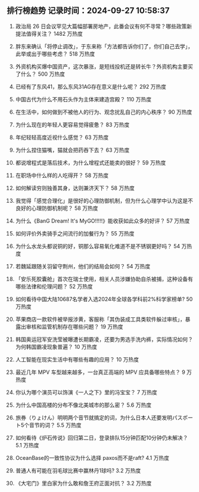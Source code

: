 
## 排行榜趋势 记录时间：2024-09-27 10:58:37
  
  1. 政治局 26 日会议罕见大篇幅部署房地产，此番会议有何不寻常？哪些政策新提法值得关注？ 1482 万热度
    
  2. 胖东来确认「将停止调改」，于东来称「方法都告诉你们了，你们自己去学」，此举或出于哪些考虑？ 518 万热度
    
  3. 外资机构买爆中国资产，这次暴涨，是短线投机还是转长牛？外资机构主要买了什么？ 500 万热度
    
  4. 已经有了东风41，那么东风31AG存在意义是什么呢？ 292 万热度
    
  5. 中国古代为什么不用石头作为主体来建造宫殿？ 110 万热度
    
  6. 在生活中，如何做到不被他人的行为、观念扰乱自己的内心秩序？ 90 万热度
    
  7. 为什么现在的年轻人更容易觉得疲惫？ 83 万热度
    
  8. 年纪轻轻高度近视什么感觉？ 63 万热度
    
  9. 为什么捏住猫嘴，猫就会把药吞下去？ 63 万热度
    
  10. 都说增程式是落后技术，为什么增程式还能卖的很好？ 59 万热度
    
  11. 在职场中什么样的人吃得开？ 58 万热度
    
  12. 如何解读穷则独善其身，达则兼济天下？ 58 万热度
    
  13. 我觉得「感觉合理化」是很好的心理防御机制，但为什么心理学中认为这是不良好的心理防御机制呢？ 58 万热度
    
  14. 为什么《BanG Dream! It's MyGO!!!!!》能收获如此众多的好评？ 57 万热度
    
  15. 如何评价外卖骑手之间流行的加餐行为？ 55 万热度
    
  16. 为什么水龙头都说铜的好，铜那么容易氧化难道不是不锈钢更好吗？ 54 万热度
    
  17. 若魏延跟随关羽留守荆州，他们的结局会如何？ 54 万热度
    
  18. 「安乐死胶囊舱」首次在瑞士使用，相关人员涉嫌协助自杀被捕，这种设备有哪些法律和伦理问题？ 52 万热度
    
  19. 如何看待中国大陆10687名学者入选2024年全球各学科前2%科学家榜单? 50 万热度
    
  20. 苹果商店一款软件被举报涉黄，客服称「其伪装成工具类软件躲过审核」，暴露出审核和监管机制存在哪些问题？ 19 万热度
    
  21. 韩国奥运冠军安洗莹被曝遭长期霸凌，还要为男选手洗内裤，实际情况如何？为何韩国霸凌现象普遍？ 10 万热度
    
  22. 人工智能在现实生活中有哪些有趣的应用？ 10 万热度
    
  23. 最近几年 MPV 车型越来越多，一台真正高端的 MPV 应具备哪些特点？ 9 万热度
    
  24. 你认为哪个演员可以饰演《一人之下》里的冯宝宝？ 7 万热度
    
  25. 为什么中国高楼的分布不像北美城市的那么密？ 5.6 万热度
    
  26. 旅券（りょけん）明明两个音节就搞定的词，为什么日本人还要发明パスポート5个音节的词？ 5.5 万热度
    
  27. 如何看待《炉石传说》回归第二日，登录排队15分钟匹配10分钟仍未解决？ 5.1 万热度
    
  28. OceanBase的一致性协议为什么选择 paxos而不是raft? 4.1 万热度
    
  29. 普通人有可能在羽毛球比赛中赢林丹1球吗? 3.2 万热度
    
  30. 《大宅门》里白家为什么敢和詹王府正面对抗？ 3.2 万热度
    